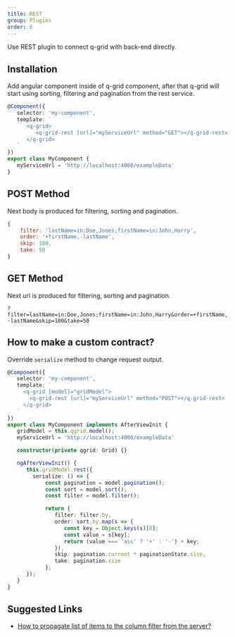 ```yaml
---
title: REST
group: Plugins
order: 6
---
```


Use REST plugin to connect q-grid with back-end directly.

## Installation

Add angular component inside of q-grid component, after that q-grid will start using sorting, filtering and pagination from the rest service.

```typescript
@Component({
   selector: 'my-component',
   template: `
      <q-grid>
         <q-grid-rest [url]="myServiceUrl" method="GET"></q-grid-rest>
      </q-grid>
   `
})
export class MyComponent {
   myServiceUrl = 'http://localhost:4000/exampleData'
}
```

## POST Method

Next body is produced for filtering, sorting and pagination.

```javascript
{
    filter: 'lastName=in:Doe,Jones;firstName=in:John,Harry',
    order: '+firstName,-lastName',
    skip: 100,
    take: 50
}
```

## GET Method

Next url is produced for filtering, sorting and pagination.

`?filter=lastName=in:Doe,Jones;firstName=in:John,Harry&order=+firstName,-lastName&skip=100&take=50`

## How to make a custom contract?

Override `serialize` method to change request output.

```typescript
@Component({
   selector: 'my-component',
   template: `
     <q-grid [model]="gridModel">
       <q-grid-rest [url]="myServiceUrl" method="POST"></q-grid-rest>
     </q-grid>
   `
})
export class MyComponent implements AfterViewInit {
   gridModel = this.qgrid.model();
   myServiceUrl = 'http://localhost:4000/exampleData'

   constructor(private qgrid: Grid) {}

   ngAfterViewInit() {
      this.gridModel.rest({
        serialize: () => {
            const pagination = model.pagination();
            const sort = model.sort();
            const filter = model.filter();

            return {
               filter: filter.by,
               order: sort.by.map(s => {
                  const key = Object.keys(s)[0];
                  const value = s[key];
                  return (value === 'asc' ? '+' : '-') + key;
               }),
               skip: pagination.current * paginationState.size,
               take: pagination.size
            };
      });
   }
}
```

## Suggested Links

* [How to propagate list of items to the column filter from the server?](/feature/filtering.html#How-to-propagate-list-of-items-to-the-column-filter-from-the-server)
